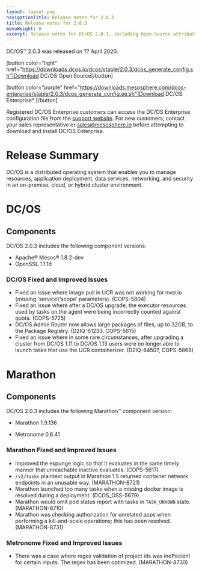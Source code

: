 ```yaml
---
layout: layout.pug
navigationTitle: Release notes for 2.0.3
title: Release notes for 2.0.3
menuWeight: 0
excerpt: Release notes for DC/OS 2.0.3, including Open Source attribution, and version policy.
---
```

DC/OS&trade; 2.0.3 was released on ?? April 2020.

[button color="light" href="https://downloads.dcos.io/dcos/stable/2.0.3/dcos_generate_config.sh"]Download DC/OS Open Source[/button]

[button color="purple" href="https://downloads.mesosphere.com/dcos-enterprise/stable/2.0.3/dcos_generate_config.ee.sh"]Download DC/OS Enterprise* [/button]

Registered DC/OS Enterprise customers can access the DC/OS Enterprise configuration file from the [support website](https://support.mesosphere.com/s/downloads). For new customers, contact your sales representative or <a href="mailto:sales@mesosphere.io">sales@mesosphere.io</a> before attempting to download and install DC/OS Enterprise.

# Release Summary
DC/OS is a distributed operating system that enables you to manage resources, application deployment, data services, networking, and security in an on-premise, cloud, or hybrid cluster environment.

# DC/OS 

## Components

DC/OS 2.0.3 includes the following component versions:

- Apache&reg; Mesos&reg; 1.8.2-dev
- OpenSSL 1.1.1d	

### DC/OS Fixed and Improved Issues

- Fixed an issue where image pull in UCR was not working for nvcr.io (missing ‘service’/‘scope’ parameters). (COPS-5804)
- Fixed an issue where after a DC/OS upgrade, the executor resources used by tasks on the agent were being incorrectly counted against quota. (COPS-5725)
- DC/OS Admin Router now allows large packages of files, up to 32GB, to the Package Registry. (D2IQ-61233, COPS-5615)
- Fixed an issue where in some rare circumstances, after upgrading a cluster from DC/OS 1.11 to DC/OS 1.13 users were no longer able to launch tasks that use the UCR containerizer. (D2IQ-64507, COPS-5868)

# Marathon

## Components

DC/OS 2.0.3 includes the following Marathon&trade; component version:

- Marathon 1.9.136

- Metronome 0.6.41

### Marathon Fixed and Improved Issues

- Improved the expunge logic so that it evaluates in the same timely manner that unreachable inactive evaluates. (COPS-5617)
- `/v2/tasks` plaintext output in Marathon 1.5 returned container network endpoints in an unusable way. (MARATHON-8721)
- Marathon launched too many tasks when a missing docker image is resolved during a deployment. (DCOS_OSS-5679)
- Marathon would omit pod status report with tasks in `TASK_UNKOWN` state. (MARATHON-8710)
- Marathon was checking authorization for unrelated apps when performing a kill-and-scale operations; this has been resolved. (MARATHON-8731)

### Metronome Fixed and Improved Issues

 - There was a case where regex validation of project ids was ineffecient for certain inputs. The regex has been optimized. (MARATHON-8730)
